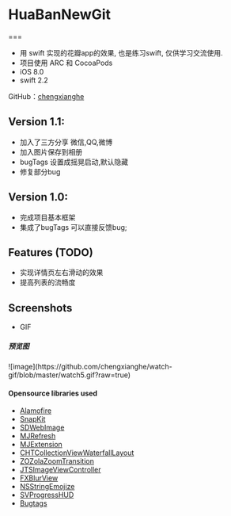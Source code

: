 # HuaBanNewGit 
===
- 用 swift 实现的花瓣app的效果, 也是练习swift, 仅供学习交流使用. 
- 项目使用 ARC 和 CocoaPods 
- iOS 8.0
- swift 2.2

GitHub：[chengxianghe](https://github.com/chengxianghe) 

## Version 1.1:
- 加入了三方分享 微信,QQ,微博
- 加入图片保存到相册
- bugTags 设置成摇晃启动,默认隐藏
- 修复部分bug

## Version 1.0:
- 完成项目基本框架
- 集成了bugTags 可以直接反馈bug;

## Features (TODO)

- 实现详情页左右滑动的效果
- 提高列表的流畅度

## Screenshots

- GIF
<h5>预览图</h5>
![image](https://github.com/chengxianghe/watch-gif/blob/master/watch5.gif?raw=true)

#### Opensource libraries used

- [Alamofire](https://github.com/Alamofire/Alamofire)
- [SnapKit](https://github.com/SnapKit/SnapKit)
- [SDWebImage](https://github.com/rs/SDWebImage)
- [MJRefresh](https://github.com/CoderMJLee/MJRefresh)
- [MJExtension](https://github.com/CoderMJLee/MJExtension)
- [CHTCollectionViewWaterfallLayout](https://github.com/chiahsien/CHTCollectionViewWaterfallLayout)
- [ZOZolaZoomTransition](https://github.com/NewAmsterdamLabs/ZOZolaZoomTransition)
- [JTSImageViewController](https://github.com/jaredsinclair/JTSImageViewController)
- [FXBlurView](https://github.com/nicklockwood/FXBlurView)
- [NSStringEmojize](https://github.com/diy/NSStringEmojize)
- [SVProgressHUD](https://github.com/TransitApp/SVProgressHUD)
- [Bugtags](https://github.com/bugtags/Bugtags-iOS)

<!--## Licence-->

<!--This project uses MIT License.-->

